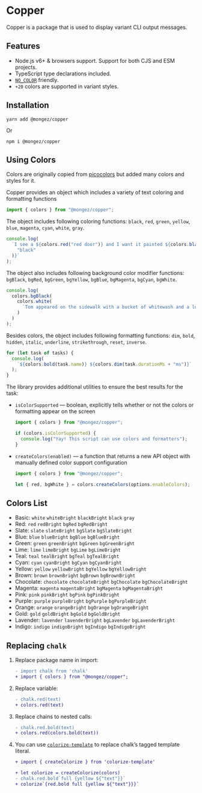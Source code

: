 # Copper

Copper is a package that is used to display variant CLI output messages.

## Features

- Node.js v6+ & browsers support. Support for both CJS and ESM projects.
- TypeScript type declarations included.
- [`NO_COLOR`](https://no-color.org/) friendly.
- `+20` colors are supported in variant styles.

## Installation

`yarn add @mongez/copper`

Or

`npm i @mongez/copper`

## Using Colors

Colors are originally copied from [picocolors](https://github.com/alexeyraspopov/picocolors) but added many colors and styles for it.

Copper provides an object which includes a variety of text coloring and formatting functions

```javascript
import { colors } from "@mongez/copper";
```

The object includes following coloring functions: `black`, `red`, `green`, `yellow`, `blue`, `magenta`, `cyan`, `white`, `gray`.

```javascript
console.log(
  `I see a ${colors.red("red door")} and I want it painted ${colors.black(
    "black"
  )}`
);
```

The object also includes following background color modifier functions: `bgBlack`, `bgRed`, `bgGreen`, `bgYellow`, `bgBlue`, `bgMagenta`, `bgCyan`, `bgWhite`.

```javascript
console.log(
  colors.bgBlack(
    colors.white(
      `Tom appeared on the sidewalk with a bucket of whitewash and a long-handled brush.`
    )
  )
);
```

Besides colors, the object includes following formatting functions: `dim`, `bold`, `hidden`, `italic`, `underline`, `strikethrough`, `reset`, `inverse`.

```javascript
for (let task of tasks) {
  console.log(
    `${colors.bold(task.name)} ${colors.dim(task.durationMs + "ms")}`
  );
}
```

The library provides additional utilities to ensure the best results for the task:

- `isColorSupported` — boolean, explicitly tells whether or not the colors or formatting appear on the screen

  ```javascript
  import { colors } from "@mongez/copper";

  if (colors.isColorSupported) {
    console.log("Yay! This script can use colors and formatters");
  }
  ```

- `createColors(enabled)` — a function that returns a new API object with manually defined color support configuration

  ```javascript
  import { colors } from "@mongez/copper";

  let { red, bgWhite } = colors.createColors(options.enableColors);
  ```

## Colors List

- Basic: `white` `whiteBright` `blackBright` `black` `gray`
- Red: `red` `redBright` `bgRed` `bgRedBright`
- Slate: `slate` `slateBright` `bgSlate` `bgSlateBright`
- Blue: `blue` `blueBright` `bgBlue` `bgBlueBright`
- Green: `green` `greenBright` `bgGreen` `bgGreenBright`
- Lime: `lime` `limeBright` `bgLime` `bgLimeBright`
- Teal: `teal` `tealBright` `bgTeal` `bgTealBright`
- Cyan: `cyan` `cyanBright` `bgCyan` `bgCyanBright`
- Yellow: `yellow` `yellowBright` `bgYellow` `bgYellowBright`
- Brown: `brown` `brownBright` `bgBrown` `bgBrownBright`
- Chocolate: `chocolate` `chocolateBright` `bgChocolate` `bgChocolateBright`
- Magenta: `magenta` `magentaBright` `bgMagenta` `bgMagentaBright`
- Pink: `pink` `pinkBright` `bgPink` `bgPinkBright`
- Purple: `purple` `purpleBright` `bgPurple` `bgPurpleBright`
- Orange: `orange` `orangeBright` `bgOrange` `bgOrangeBright`
- Gold: `gold` `goldBright` `bgGold` `bgGoldBright`
- Lavender: `lavender` `lavenderBright` `bgLavender` `bgLavenderBright`
- Indigo: `indigo` `indigoBright` `bgIndigo` `bgIndigoBright`

## Replacing `chalk`

1. Replace package name in import:

   ```diff
   - import chalk from 'chalk'
   + import { colors } from "@mongez/copper";
   ```

2. Replace variable:

   ```diff
   - chalk.red(text)
   + colors.red(text)
   ```

3. Replace chains to nested calls:

   ```diff
   - chalk.red.bold(text)
   + colors.red(colors.bold(text))
   ```

4. You can use [`colorize-template`](https://github.com/usmanyunusov/colorize-template)
   to replace chalk’s tagged template literal.

   ```diff
   + import { createColorize } from 'colorize-template'

   + let colorize = createColorize(colors)
   - chalk.red.bold`full {yellow ${"text"}}`
   + colorize`{red.bold full {yellow ${"text"}}}`
   ```
